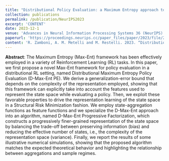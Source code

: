 ```yaml
---
title: "Distributional Policy Evaluation: a Maximum Entropy approach to Representation Learning"
collection: publications
permalink: /publication/NeurIPS2023
excerpt: 'CONTENT'
date: 2023-12-1
venue: 'Advances in Neural Information Processing Systems 36 (NeurIPS)'
paperurl: 'https://proceedings.neurips.cc/paper_files/paper/2023/file/2a98af4fea6a24b73af7b588ca95f755-Paper-Conference.pdf'
content: 'R. Zamboni, A. M. Metelli and M. Restelli. 2023. “Distributional Policy Evaluation: a Maximum Entropy approach to Representation Learning”. Advances in Neural Information Processing Systems 36 (NeurIPS)'
---
```


**Abstract**: The Maximum Entropy (Max-Ent) framework has been effectively employed in a variety of Reinforcement Learning (RL) tasks. In this paper, we first propose a novel Max-Ent framework for policy evaluation in a distributional RL setting, named Distributional Maximum Entropy Policy Evaluation (D-Max-Ent PE). We derive a generalization-error bound that depends on the complexity of the representation employed, showing that this framework can explicitly take into account the features used to represent the state space while evaluating a policy. Then, we exploit these favorable properties to drive the representation learning of the state space in a Structural Risk Minimization fashion. We employ state-aggregation functions as feature functions and we specialize the D-Max-Ent approach into an algorithm, named D-Max-Ent Progressive Factorization, which constructs a progressively finer-grained representation of the state space by balancing the trade-off between preserving information (bias) and reducing the effective number of states, i.e., the complexity of the representation space (variance). Finally, we report the results of some illustrative numerical simulations, showing that the proposed algorithm matches the expected theoretical behavior and highlighting the relationship between aggregations and sample regimes.
